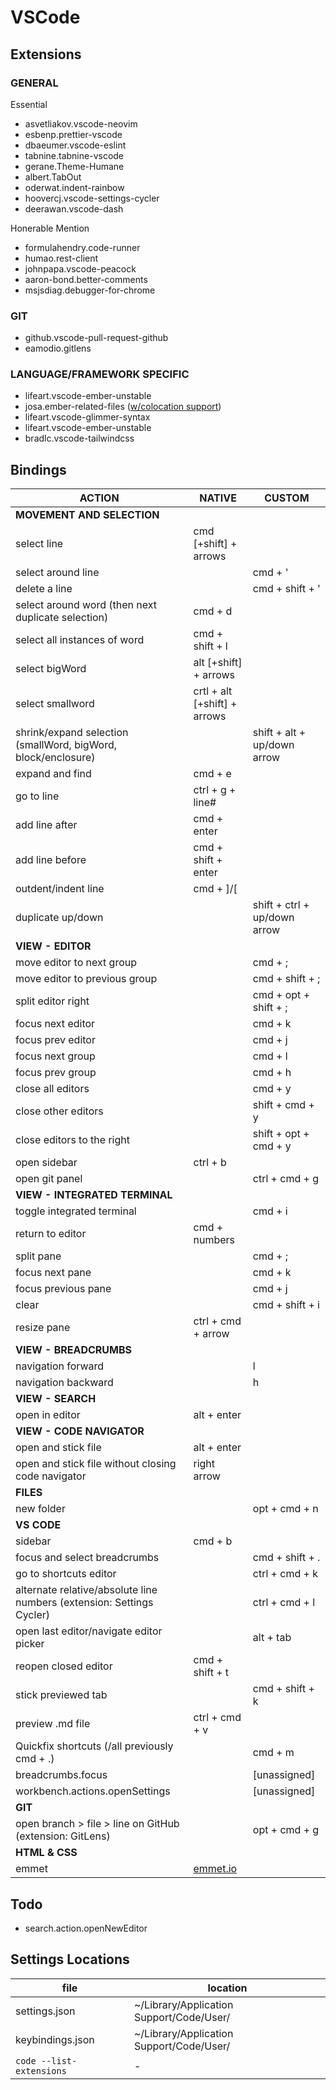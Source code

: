 # VSCode

## Extensions

### GENERAL

Essential
- asvetliakov.vscode-neovim
- esbenp.prettier-vscode
- dbaeumer.vscode-eslint
- tabnine.tabnine-vscode
- gerane.Theme-Humane
- albert.TabOut
- oderwat.indent-rainbow
- hoovercj.vscode-settings-cycler
- deerawan.vscode-dash

Honerable Mention
- formulahendry.code-runner
- humao.rest-client
- johnpapa.vscode-peacock
- aaron-bond.better-comments
- msjsdiag.debugger-for-chrome

### GIT

- github.vscode-pull-request-github
- eamodio.gitlens

### LANGUAGE/FRAMEWORK SPECIFIC

- lifeart.vscode-ember-unstable
- josa.ember-related-files ([w/colocation support](https://github.com/NoneOfMaster/vscode-ember-related-files))
- lifeart.vscode-glimmer-syntax
- lifeart.vscode-ember-unstable
- bradlc.vscode-tailwindcss

## Bindings

| ACTION | NATIVE | CUSTOM |
| ------ | ------ | ------ |
| **MOVEMENT AND SELECTION** <!---->
| select line | cmd [+shift] + arrows
| select around line | | cmd + '
| delete a line | | cmd + shift + '
| select around word (then next duplicate selection) | cmd + d
| select all instances of word| cmd + shift + l
| select bigWord | alt [+shift] + arrows
| select smallword | crtl + alt [+shift] + arrows
| shrink/expand selection (smallWord, bigWord, block/enclosure) | | shift + alt + up/down arrow
| expand and find | cmd + e
| go to line | ctrl + g + line#
| add line after | cmd + enter
| add line before | cmd + shift + enter
| outdent/indent line | cmd + ]/[
| duplicate up/down | | shift + ctrl + up/down arrow
| **VIEW - EDITOR** <!---->
| move editor to next group | | cmd + ;
| move editor to previous group | | cmd + shift + ;
| split editor right | | cmd + opt + shift + ;
| focus next editor | | cmd + k
| focus prev editor | | cmd + j
| focus next group | | cmd + l
| focus prev group | | cmd + h
| close all editors | | cmd + y
| close other editors | | shift + cmd + y
| close editors to the right | | shift + opt + cmd + y
| open sidebar | ctrl + b
| open git panel | | ctrl + cmd + g
| **VIEW - INTEGRATED TERMINAL** <!---->
| toggle integrated terminal | | cmd + i
| return to editor | cmd + numbers |
| split pane | | cmd + ;
| focus next pane | | cmd + k
| focus previous pane | | cmd + j
| clear | | cmd + shift + i
| resize pane | ctrl + cmd + arrow
| **VIEW - BREADCRUMBS** <!---->
| navigation forward | | l
| navigation backward | | h
| **VIEW - SEARCH** <!---->
| open in editor | alt + enter
| **VIEW - CODE NAVIGATOR** <!---->
| open and stick file | alt + enter
| open and stick file without closing code navigator | right arrow
| **FILES** <!----> 
| new folder | | opt + cmd + n
| **VS CODE** <!---->
| sidebar | cmd + b |
| focus and select breadcrumbs | | cmd + shift + .
| go to shortcuts editor | | ctrl + cmd + k
| alternate relative/absolute line numbers (extension: Settings Cycler) | | ctrl + cmd + l
| open last editor/navigate editor picker | | alt + tab
| reopen closed editor | cmd + shift + t
| stick previewed tab | | cmd + shift + k 
| preview .md file | ctrl + cmd + v
| Quickfix shortcuts (/all previously cmd + .) | | cmd + m
| breadcrumbs.focus | | [unassigned]
| workbench.actions.openSettings | | [unassigned]
| **GIT** <!---->
| open branch > file > line on GitHub (extension: GitLens) | | opt + cmd + g
| **HTML & CSS** <!---->
| emmet | [emmet.io](https://emmet.io/)

## Todo
- search.action.openNewEditor

## Settings Locations

| file                                 | location                                 |
| ------------------------------------ | ---------------------------------------- |
| settings.json | ~/Library/Application Support/Code/User/ |
| keybindings.json | ~/Library/Application Support/Code/User/ |
| `code --list-extensions` | -
